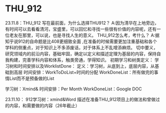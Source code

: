# THU_912

23.11.8：THU_912
写在最前面，为什么选择THU912？
A:因为清华在上地旁边，有时间可以去看看清河，宝盛里，可以回忆和寻找一些很有价值的内容呢，还有一位老友在那里，可以说，也是寻找人生的意义。
THU_912怎么考，考什么？
A:据知乎说912的自命题是比408更细致全面	,在准备的时候需要更加注重基础和各个学科的侧重点，对于知识上不多添废话，对于体系上不乱增添麻烦。
切中要义，研究领域内的前沿内容，基础牢固，确定以定义和描述定理为基层的内容，保持自我构建，完善学科内容和体系，触类旁通，学得知识。
初期学习和树类定义：
学习树和时间安排以及WorklistDone：
定义：学习树，从底到上，底层内容，从基础到高层
时间安排：WorkToDoList+时间的分配
WorkDoneList：所有做完的事情List而不是预备做的List

学习树：Xmind&
时间安排：Per Month
WorkDoneList：Google DOC

23.11.10：
912学习树：xmind&Word
描述在准备THU_912项目上的做法和曾做过的内容，和需要做的内容（26年截止）

